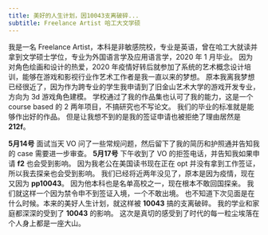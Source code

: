 ```yaml
---
title: 美好的人生计划，因10043支离破碎...
subtitle: Freelance Artist 哈工大文学硕
---
```

我是一名 Freelance Artist，本科是非敏感院校，专业是英语，曾在哈工大就读并拿到文学硕士学位，专业为外国语言学及应用语言学，2020 年 1 月毕业。
因为对角色绘画和设计的热爱，2020 年疫情好转后就参加了系统的艺术概念设计培训，能够在游戏和影视行业作艺术工作者是我一直以来的梦想。
原本我离我梦想已经很近了，因为作为跨专业的学生我申请到了旧金山艺术大学的游戏开发专业，方向为 3d 游戏角色建模。
学校通过了我的作品集也认可了我的能力，这是一个 course based 的 2 两年项目，不搞研究也不写论文。
我们的毕业的标准就是能够作出好的作品。
但是让我想不到的是我的签证申请也被拒绝了理由居然是 **212f**。

**5月14号** 面试当天 VO 问了一些常规问题，然后留下了我的简历和护照通并告知我的 case 需要进一步审查。
**5月17号** 下午收到了 VO 的拒签电话，并告知我如果申请 **f2** 也会受到影响。
因为我老公在美国读书现在正在 opt 并没有拿到工作签证，所以我去探亲也会受到影响。
我们已经将近两年没见了，原本是因为疫情，现在又因为 **pp10043**。
因为他本科也是名单高校之一，现在根本不敢回国探亲。
我们就这样一个因为禁令申不到签证入境，一个不敢出境。
也不知道下次见面是在什么时候。本来的美好人生计划，就这样被 **10043** 搞的支离破碎。
我的学业和家庭都深深的受到了 **10043** 的影响。
这次是真切的感受到了时代的每一粒尘埃落在个人身上都是一座大山。